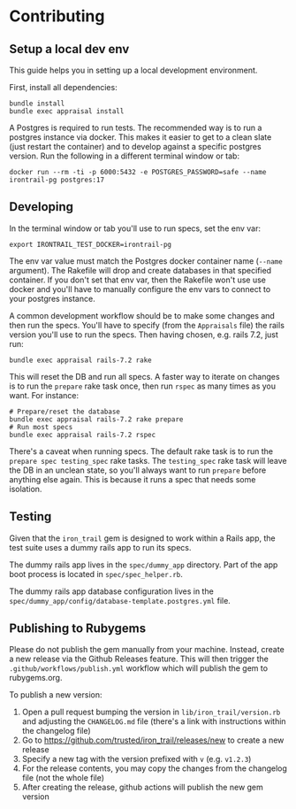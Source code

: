 # Contributing

## Setup a local dev env

This guide helps you in setting up a local development environment.

First, install all dependencies:

```shell
bundle install
bundle exec appraisal install
```

A Postgres is required to run tests. The recommended way is to run a postgres instance
via docker. This makes it easier to get to a clean slate (just restart the container)
and to develop against a specific postgres version. Run the following in a different terminal
window or tab:

```shell
docker run --rm -ti -p 6000:5432 -e POSTGRES_PASSWORD=safe --name irontrail-pg postgres:17
```

## Developing

In the terminal window or tab you'll use to run specs, set the env var:

```shell
export IRONTRAIL_TEST_DOCKER=irontrail-pg
```

The env var value must match the Postgres docker container name (`--name` argument). The Rakefile
will drop and create databases in that specified container.
If you don't set that env var, then the Rakefile won't use use docker and you'll have to manually
configure the env vars to connect to your postgres instance.

A common development workflow should be to make some changes and then run the specs. You'll
have to specify (from the `Appraisals` file) the rails version you'll use to run the specs.
Then having chosen, e.g. rails 7.2, just run:

```
bundle exec appraisal rails-7.2 rake
```

This will reset the DB and run all specs. A faster way to iterate on changes is to run
the `prepare` rake task once, then run `rspec` as many times as you want. For instance:

```
# Prepare/reset the database
bundle exec appraisal rails-7.2 rake prepare
# Run most specs
bundle exec appraisal rails-7.2 rspec
```

There's a caveat when running specs. The default rake task is to run the
`prepare spec testing_spec` rake tasks. The `testing_spec` rake task will leave the DB
in an unclean state, so you'll always want to run `prepare` before anything else again.
This is because it runs a spec that needs some isolation.

## Testing

Given that the `iron_trail` gem is designed to work within a Rails app,
the test suite uses a dummy rails app to run its specs.

The dummy rails app lives in the `spec/dummy_app` directory. Part of the app
boot process is located in `spec/spec_helper.rb`.

The dummy rails app database configuration lives in the
`spec/dummy_app/config/database-template.postgres.yml` file.

## Publishing to Rubygems

Please do not publish the gem manually from your machine. Instead,
create a new release via the Github Releases feature. This will then trigger
the `.github/workflows/publish.yml` workflow which will publish the gem to
rubygems.org.

To publish a new version:

1. Open a pull request bumping the version in `lib/iron_trail/version.rb` and adjusting the `CHANGELOG.md` file (there's a link with instructions within the changelog file)
2. Go to https://github.com/trusted/iron_trail/releases/new to create a new release
3. Specify a new tag with the version prefixed with `v` (e.g. `v1.2.3`)
4. For the release contents, you may copy the changes from the changelog file (not the whole file)
5. After creating the release, github actions will publish the new gem version
